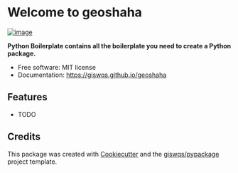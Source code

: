 # Welcome to geoshaha


[![image](https://img.shields.io/pypi/v/geoshaha.svg)](https://pypi.python.org/pypi/geoshaha)


**Python Boilerplate contains all the boilerplate you need to create a Python package.**


-   Free software: MIT license
-   Documentation: <https://giswqs.github.io/geoshaha>
    

## Features

-   TODO

## Credits

This package was created with [Cookiecutter](https://github.com/cookiecutter/cookiecutter) and the [giswqs/pypackage](https://github.com/giswqs/pypackage) project template.

